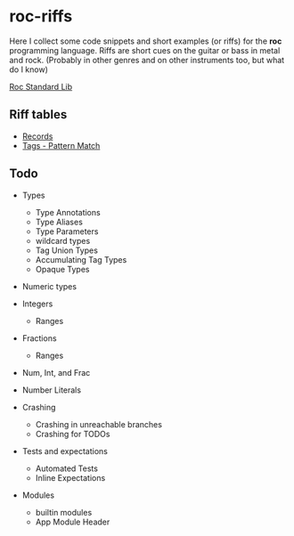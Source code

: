 # roc-riffs
Here I collect some code snippets and short examples (or riffs) for the **roc** programming language. Riffs are short cues on the guitar or bass in metal and rock. (Probably in other genres and on other instruments too, but what do I know)

[Roc Standard Lib](https://www.roc-lang.org/builtins/Str)

## Riff tables

- [Records](./records.md)
- [Tags - Pattern Match](./riffs/tag-pattern-match.md)


## Todo

- Types
  - Type Annotations
  - Type Aliases
  - Type Parameters
  - wildcard types
  - Tag Union Types
  - Accumulating Tag Types
  - Opaque Types


- Numeric types
- Integers
  - Ranges
- Fractions
  - Ranges
- Num, Int, and Frac
- Number Literals


- Crashing
  - Crashing in unreachable branches
  - Crashing for TODOs


- Tests and expectations
  - Automated Tests
  - Inline Expectations

- Modules
  - builtin modules
  - App Module Header
